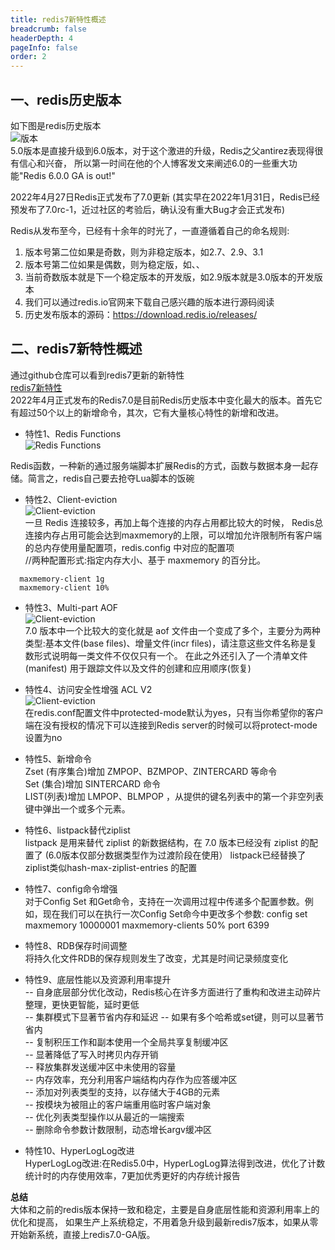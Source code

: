 ```yaml
---
title: redis7新特性概述
breadcrumb: false
headerDepth: 4
pageInfo: false
order: 2
---
```


## 一、redis历史版本
如下图是redis历史版本   
![版本](https://codelearning-9gtr246hb9b78416-1316243198.ap-shanghai.app.tcloudbase.com/pic/redis/bb.png)  
5.0版本是直接升级到6.0版本，对于这个激进的升级，Redis之父antirez表现得很有信心和兴奋，
所以第一时间在他的个人博客发文来阐述6.0的一些重大功能"Redis 6.0.0 GA is out!"  

2022年4月27日Redis正式发布了7.0更新
(其实早在2022年1月31日，Redis已经预发布了7.0rc-1，近过社区的考验后，确认没有重大Bug才会正式发布)

Redis从发布至今，已经有十余年的时光了，一直遵循着自己的命名规则:
1. 版本号第二位如果是奇数，则为非稳定版本，如2.7、2.9、3.1
2. 版本号第二位如果是偶数，则为稳定版，如、、
3. 当前奇数版本就是下一个稳定版本的开发版，如2.9版本就是3.0版本的开发版本
4. 我们可以通过redis.io官网来下载自己感兴趣的版本进行源码阅读
5. 历史发布版本的源码：https://download.redis.io/releases/
## 二、redis7新特性概述
通过github仓库可以看到redis7更新的新特性  
[redis7新特性](https://github.com/redis/redis/releases)  
2022年4月正式发布的Redis7.0是目前Redis历史版本中变化最大的版本。首先它有超过50个以上的新增命令，其次，它有大量核心特性的新增和改进。
* 特性1、Redis Functions  
![Redis Functions](https://codelearning-9gtr246hb9b78416-1316243198.ap-shanghai.app.tcloudbase.com/pic/redis/tx1.png)  

Redis函数，一种新的通过服务端脚本扩展Redis的方式，函数与数据本身一起存储。简言之，redis自己要去抢夺Lua脚本的饭碗
* 特性2、Client-eviction  
![Client-eviction](https://codelearning-9gtr246hb9b78416-1316243198.ap-shanghai.app.tcloudbase.com/pic/redis/tx2.png)    
一旦 Redis 连接较多，再加上每个连接的内存占用都比较大的时候， Redis总连接内存占用可能会达到maxmemory的上限，可以增加允许限制所有客户端的总内存使用量配置项，redis.config 中对应的配置项   
//两种配置形式:指定内存大小、基于 maxmemory 的百分比。
```shell
  maxmemory-client 1g
  maxmemory-client 10%
```
* 特性3、Multi-part AOF  
![Client-eviction](https://codelearning-9gtr246hb9b78416-1316243198.ap-shanghai.app.tcloudbase.com/pic/redis/tx3.png)  
7.0 版本中一个比较大的变化就是 aof 文件由一个变成了多个，主要分为两种类型:基本文件(base files)、增量文件(incr files)，请注意这些文件名称是复数形式说明每一类文件不仅仅只有一个。
在此之外还引入了一个清单文件(manifest) 用于跟踪文件以及文件的创建和应用顺序(恢复)

* 特性4、访问安全性增强 ACL V2  
![Client-eviction](https://codelearning-9gtr246hb9b78416-1316243198.ap-shanghai.app.tcloudbase.com/pic/redis/tx4.png)  
  在redis.conf配置文件中protected-mode默认为yes，只有当你希望你的客户端在没有授权的情况下可以连接到Redis server的时候可以将protect-mode设置为no
* 特性5、新增命令  
Zset (有序集合)增加 ZMPOP、BZMPOP、ZINTERCARD 等命令  
Set (集合)增加 SINTERCARD 命令  
LIST(列表)增加 LMPOP、BLMPOP ，从提供的键名列表中的第一个非空列表键中弹出一个或多个元素。  

* 特性6、listpack替代ziplist  
listpack 是用来替代 ziplist 的新数据结构，在 7.0 版本已经没有 ziplist 的配置了 (6.0版本仅部分数据类型作为过渡阶段在使用）
listpack已经替换了ziplist类似hash-max-ziplist-entries 的配置

* 特性7、config命令增强  
对于Config Set 和Get命令，支持在一次调用过程中传递多个配置参数。例如，现在我们可以在执行一次Config Set命今中更改多个参数: config set maxmemory 10000001 maxmemory-clients 50% port 6399

* 特性8、RDB保存时间调整  
将持久化文件RDB的保存规则发生了改变，尤其是时间记录频度变化

* 特性9、底层性能以及资源利用率提升  
-- 自身底层部分优化改动，Redis核心在许多方面进行了重构和改进主动碎片整理，更快更智能，延时更低  
-- 集群模式下显著节省内存和延迟 
-- 如果有多个哈希或set键，则可以显著节省内  
-- 复制积压工作和副本使用一个全局共享复制缓冲区  
-- 显著降低了写入时拷贝内存开销  
-- 释放集群发送缓冲区中未使用的容量  
-- 内存效率，充分利用客户端结构内存作为应答缓冲区  
-- 添加对列表类型的支持，以存储大于4GB的元素  
-- 按模块为被阻止的客户端重用临时客户端对象  
-- 优化列表类型操作以从最近的一端搜索  
-- 删除命令参数计数限制，动态增长argv缓冲区  

* 特性10、HyperLogLog改进  
HyperLogLog改进:在Redis5.0中，HyperLogLog算法得到改进，优化了计数统计时的内存使用效率，7更加优秀更好的内存统计报告


**总结**  
大体和之前的redis版本保持一致和稳定，主要是自身底层性能和资源利用率上的优化和提高，
如果生产上系统稳定，不用着急升级到最新redis7版本，如果从零开始新系统，直接上redis7.0-GA版。